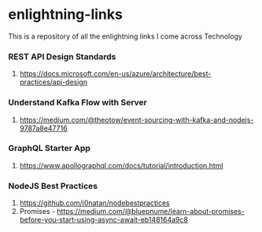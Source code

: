# enlightning-links
This is a repository of all the enlightning links I come across Technology


### REST API Design Standards
1. https://docs.microsoft.com/en-us/azure/architecture/best-practices/api-design

### Understand Kafka Flow with Server
1. https://medium.com/@theotow/event-sourcing-with-kafka-and-nodejs-9787a8e47716

### GraphQL Starter App
1. https://www.apollographql.com/docs/tutorial/introduction.html


### NodeJS Best Practices
1. https://github.com/i0natan/nodebestpractices
2. Promises - https://medium.com/@bluepnume/learn-about-promises-before-you-start-using-async-await-eb148164a9c8
